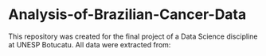 # Analysis-of-Brazilian-Cancer-Data
This repository was created for the final project of a Data Science discipline at UNESP Botucatu. All data were extracted from: 

